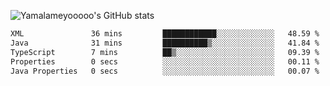 ![Yamalameyooooo's GitHub stats](https://github-readme-stats.vercel.app/api?username=yamalameyooooo&theme=transparent&show_icons=true\&show=reviews,discussions_started,discussions_answered,prs_merged,prs_merged_percentage)

<!--START_SECTION:waka-->

```txt
XML               36 mins         ████████████░░░░░░░░░░░░░   48.59 %
Java              31 mins         ██████████▒░░░░░░░░░░░░░░   41.84 %
TypeScript        7 mins          ██▒░░░░░░░░░░░░░░░░░░░░░░   09.39 %
Properties        0 secs          ░░░░░░░░░░░░░░░░░░░░░░░░░   00.11 %
Java Properties   0 secs          ░░░░░░░░░░░░░░░░░░░░░░░░░   00.07 %
```

<!--END_SECTION:waka-->
